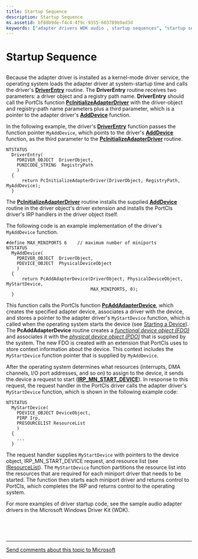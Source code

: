 ```yaml
---
title: Startup Sequence
description: Startup Sequence
ms.assetid: bf88b9de-f4c4-4f9c-9355-603789b9ad3d
keywords: ["adapter drivers WDK audio , startup sequences", "startup sequences WDK audio", "audio adapters WDK , startup sequences"]
---
```


# Startup Sequence


## <span id="startup_sequence"></span><span id="STARTUP_SEQUENCE"></span>


Because the adapter driver is installed as a kernel-mode driver service, the operating system loads the adapter driver at system-startup time and calls the driver's [**DriverEntry**](https://msdn.microsoft.com/library/windows/hardware/ff544113) routine. The **DriverEntry** routine receives two parameters: a driver object and a registry path name. **DriverEntry** should call the PortCls function [**PcInitializeAdapterDriver**](https://msdn.microsoft.com/library/windows/hardware/ff537703) with the driver-object and registry-path name parameters plus a third parameter, which is a pointer to the adapter driver's [**AddDevice**](https://msdn.microsoft.com/library/windows/hardware/ff540521) function.

In the following example, the driver's [**DriverEntry**](https://msdn.microsoft.com/library/windows/hardware/ff544113) function passes the function pointer `MyAddDevice`, which points to the driver's [**AddDevice**](https://msdn.microsoft.com/library/windows/hardware/ff540521) function, as the third parameter to the [**PcInitializeAdapterDriver**](https://msdn.microsoft.com/library/windows/hardware/ff537703) routine.

```
NTSTATUS 
  DriverEntry( 
    PDRIVER_OBJECT  DriverObject,
    PUNICODE_STRING  RegistryPath
    )
  {
      return PcInitializeAdapterDriver(DriverObject, RegistryPath, MyAddDevice);
  }
```

The [**PcInitializeAdapterDriver**](https://msdn.microsoft.com/library/windows/hardware/ff537703) routine installs the supplied [**AddDevice**](https://msdn.microsoft.com/library/windows/hardware/ff540521) routine in the driver object's driver extension and installs the PortCls driver's IRP handlers in the driver object itself.

The following code is an example implementation of the driver's `MyAddDevice` function.

```
#define MAX_MINIPORTS 6    // maximum number of miniports
NTSTATUS
  MyAddDevice(
    PDRIVER_OBJECT  DriverObject,
    PDEVICE_OBJECT  PhysicalDeviceObject 
    )
  {
      return PcAddAdapterDevice(DriverObject, PhysicalDeviceObject, MyStartDevice,
                                MAX_MINIPORTS, 0);
  }
```

This function calls the PortCls function [**PcAddAdapterDevice**](https://msdn.microsoft.com/library/windows/hardware/ff537683), which creates the specified adapter device, associates a driver with the device, and stores a pointer to the adapter driver's `MyStartDevice` function, which is called when the operating system starts the device (see [Starting a Device](https://msdn.microsoft.com/library/windows/hardware/ff563849)). The **PcAddAdapterDevice** routine creates a [*functional device object (FDO)*](https://msdn.microsoft.com/library/windows/hardware/ff556280#wdkgloss_functional_device_object__fdo_) and associates it with the [*physical device object (PDO)*](https://msdn.microsoft.com/library/windows/hardware/ff556325#wdkgloss_physical_device_object__pdo_) that is supplied by the system. The new FDO is created with an extension that PortCls uses to store context information about the device. This context includes the `MyStartDevice` function pointer that is supplied by `MyAddDevice`.

After the operating system determines what resources (interrupts, DMA channels, I/O port addresses, and so on) to assign to the device, it sends the device a request to start ([**IRP\_MN\_START\_DEVICE**](https://msdn.microsoft.com/library/windows/hardware/ff551749)). In response to this request, the request handler in the PortCls driver calls the adapter driver's `MyStartDevice` function, which is shown in the following example code:

```
NTSTATUS
  MyStartDevice(
    PDEVICE_OBJECT DeviceObject,
    PIRP Irp,
    PRESOURCELIST ResourceList
    )
  {
    ...
  }
```

The request handler supplies `MyStartDevice` with pointers to the device object, IRP\_MN\_START\_DEVICE request, and resource list (see [IResourceList](https://msdn.microsoft.com/library/windows/hardware/ff536976)). The `MyStartDevice` function partitions the resource list into the resources that are required for each miniport driver that needs to be started. The function then starts each miniport driver and returns control to PortCls, which completes the IRP and returns control to the operating system.

For more examples of driver startup code, see the sample audio adapter drivers in the Microsoft Windows Driver Kit (WDK).

 

 


--------------------
[Send comments about this topic to Microsoft](mailto:wsddocfb@microsoft.com?subject=Documentation%20feedback%20[audio\audio]:%20Startup%20Sequence%20%20RELEASE:%20%287/18/2016%29&body=%0A%0APRIVACY%20STATEMENT%0A%0AWe%20use%20your%20feedback%20to%20improve%20the%20documentation.%20We%20don't%20use%20your%20email%20address%20for%20any%20other%20purpose,%20and%20we'll%20remove%20your%20email%20address%20from%20our%20system%20after%20the%20issue%20that%20you're%20reporting%20is%20fixed.%20While%20we're%20working%20to%20fix%20this%20issue,%20we%20might%20send%20you%20an%20email%20message%20to%20ask%20for%20more%20info.%20Later,%20we%20might%20also%20send%20you%20an%20email%20message%20to%20let%20you%20know%20that%20we've%20addressed%20your%20feedback.%0A%0AFor%20more%20info%20about%20Microsoft's%20privacy%20policy,%20see%20http://privacy.microsoft.com/default.aspx. "Send comments about this topic to Microsoft")


